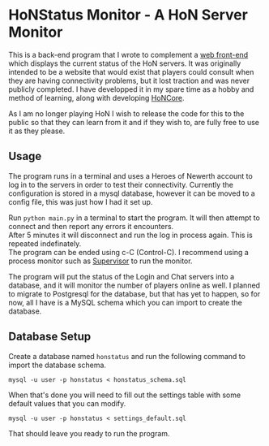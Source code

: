 # HoNStatus Monitor - A HoN Server Monitor

This is a back-end program that I wrote to complement a [web front-end](http://honstatus.winsauce.org) which displays the current 
status of the HoN servers. It was originally intended to be a website that would exist that players could consult when they are 
having connectivity problems, but it lost traction and was never publicly completed. I have developped it in my spare time as a 
hobby and method of learning, along with developing [HoNCore](http://github.com/Joev-/HoNCore). 

As I am no longer playing HoN I wish to release the code for this to the public so that they can learn from it and if they wish to, are
fully free to use it as they please.

## Usage

The program runs in a terminal and uses a Heroes of Newerth account to log in to the servers in order to test their connectivity.
Currently the configuration is stored in a mysql database, however it can be moved to a config file, this was just how I had it set up.  

Run `python main.py` in a terminal to start the program. It will then attempt to connect and then report any errors it encounters.  
After 5 minutes it will disconnect and run the log in process again. This is repeated indefinately.  
The program can be ended using c-C (Control-C). I recommend using a process monitor such as [Supervisor](http://supervisord.org/) to run the monitor.

The program will put the status of the Login and Chat servers into a database, and it will monitor the number of players online as well.
I planned to migrate to Postgresql for the database, but that has yet to happen, so for now, all I have is a MySQL schema which you can import to create
the database.


## Database Setup

Create a database named `honstatus` and run the following command to import the database schema.  

`mysql -u user -p honstatus < honstatus_schema.sql`  

When that's done you will need to fill out the settings table with some default values that you can modify.  

`mysql -u user -p honstatus < settings_default.sql`  

That should leave you ready to run the program.




